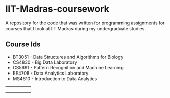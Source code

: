 # IIT-Madras-coursework

A repository for the code that was written for programming assignments for courses that I took at IIT Madras during my undergraduate studies.

## Course Ids

- BT3051 - Data Structures and Algorithms for Biology
- CS4830 - Big Data Laboratory
- CS5691 - Pattern Recognition and Machine Learning
- EE4708 - Data Analytics Laboratory
- MS4610 - Introduction to Data Analytics

|   |   |   |   |   |
|---|---|---|---|---|
|   |   |   |   |   |
|   |   |   |   |   |
|   |   |
